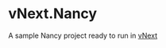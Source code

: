 vNext.Nancy
===========

A sample Nancy project ready to run in [vNext](http://www.github.com/aspnet/Home)
